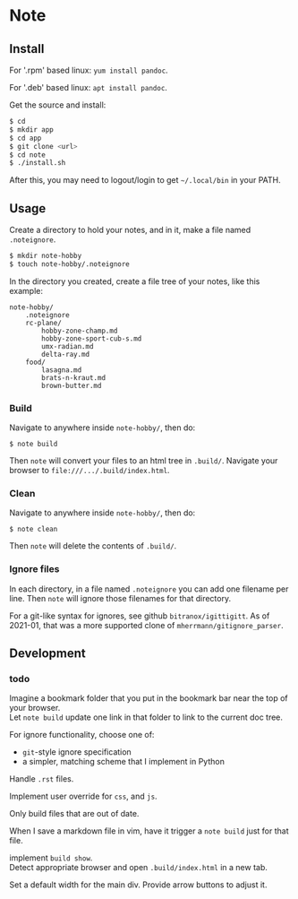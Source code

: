 # Note

## Install

For '.rpm' based linux:  `yum install pandoc`.

For '.deb' based linux:  `apt install pandoc`.

Get the source and install:
```bash
$ cd
$ mkdir app
$ cd app
$ git clone <url>
$ cd note
$ ./install.sh
```
After this, you may need to logout/login to get `~/.local/bin` in your PATH.


## Usage

Create a directory to hold your notes, and in it, make a file named `.noteignore`.
```bash
$ mkdir note-hobby
$ touch note-hobby/.noteignore
```

In the directory you created, create a file tree of your notes, like this example:
```
note-hobby/
    .noteignore
    rc-plane/
        hobby-zone-champ.md
        hobby-zone-sport-cub-s.md
        umx-radian.md
        delta-ray.md
    food/
        lasagna.md
        brats-n-kraut.md
        brown-butter.md
```

### Build

Navigate to anywhere inside `note-hobby/`, then do:
```
$ note build
```
Then `note` will convert your files to an html tree in `.build/`.
Navigate your browser to `file:///.../.build/index.html`.


### Clean

Navigate to anywhere inside `note-hobby/`, then do:
```
$ note clean
```
Then `note` will delete the contents of `.build/`.


### Ignore files

In each directory, in a file named `.noteignore` you can add one filename per line.
Then `note` will ignore those filenames for that directory.

For a git-like syntax for ignores, see github `bitranox/igittigitt`.  As of 2021-01, that was a more supported clone of `mherrmann/gitignore_parser`.


## Development

### todo

Imagine a bookmark folder that you put in the bookmark bar near the top of your browser.  
Let `note build` update one link in that folder to link to the current doc tree.

For ignore functionality, choose one of:

- `git`-style ignore specification
- a simpler, matching scheme that I implement in Python

Handle `.rst` files.

Implement user override for `css`, and `js`.

Only build files that are out of date.

When I save a markdown file in vim, have it trigger a `note build` just for that file.

implement `build show`.  
Detect appropriate browser and open `.build/index.html` in a new tab.

Set a default width for the main div.  Provide arrow buttons to adjust it.

